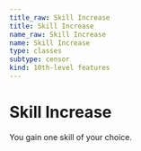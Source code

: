 ```yaml
---
title_raw: Skill Increase
title: Skill Increase
name_raw: Skill Increase
name: Skill Increase
type: classes
subtype: censor
kind: 10th-level features
---
```


# Skill Increase

You gain one skill of your choice.
